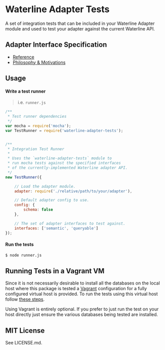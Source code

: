Waterline Adapter Tests
==========================

A set of integration tests that can be included in your Waterline Adapter module and used to test
your adapter against the current Waterline API.

## Adapter Interface Specification

+ [Reference](https://github.com/balderdashy/sails-docs/blob/master/contributing/adapter-specification.md)
+ [Philosophy & Motivations](https://github.com/balderdashy/sails-docs/blob/master/contributing/intro-to-custom-adapters.md)


## Usage

#### Write a test runner

> i.e. `runner.js`

```javascript
/**
 * Test runner dependencies
 */
var mocha = require('mocha');
var TestRunner = require('waterline-adapter-tests');


/**
 * Integration Test Runner
 *
 * Uses the `waterline-adapter-tests` module to
 * run mocha tests against the specified interfaces
 * of the currently-implemented Waterline adapter API.
 */
new TestRunner({

	// Load the adapter module.
	adapter: require('./relative/path/to/your/adapter'),

	// Default adapter config to use.
	config: {
		schema: false
	},

	// The set of adapter interfaces to test against.
	interfaces: ['semantic', 'queryable']
});
```

#### Run the tests

```sh
$ node runner.js
```


## Running Tests in a Vagrant VM

Since it is not necessarily desirable to install all the databases on the local host
where this package is tested a [Vagrant](https://www.vagrantup.com) configuration for
a fully configured virtual host is provided. To run the tests using this virtual host
follow [these steps](.puppet/README.md).

Using Vagrant is entirely optional. If you prefer to just run the test on your host
directly just ensure the various databases being tested are installed.


## MIT License

See LICENSE.md.
